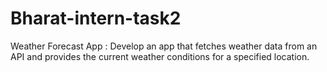 # Bharat-intern-task2
Weather Forecast App : Develop an app that fetches weather data from an API and provides the current weather conditions for a specified location.
